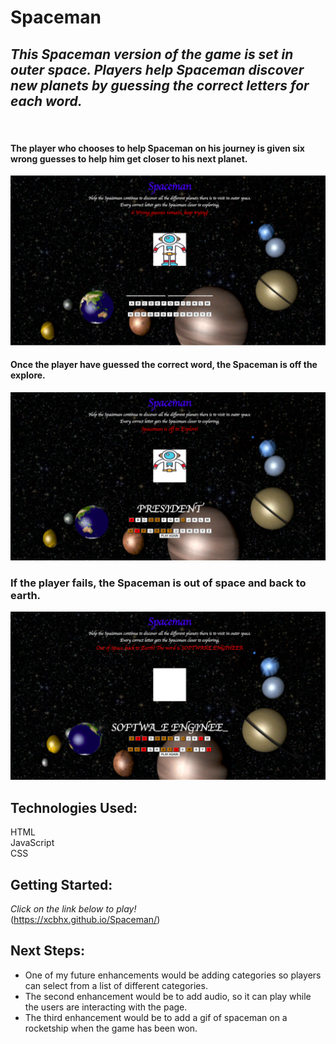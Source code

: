 # Spaceman

## *This Spaceman version of the game is set in outer space. Players help Spaceman discover new planets by guessing the correct letters for each word.* 
<br>

#### The player who chooses to help Spaceman on his journey is given six wrong guesses to help him get closer to his next planet.
![Image of Spaceman](img/SpacemanScreenshot.png)

#### Once the player have guessed the correct word, the Spaceman is off the explore.
![Image of Spaceman win](img/Spacemancorrect.png)

### If the player fails, the Spaceman is out of space and back to earth.
![Image of Spaceman win](img/spacemanwrong.png)

## **Technologies Used:** <br>
HTML <br>
JavaScript<br>
CSS

## **Getting Started:** <br>
*Click on the link below to play!* <br>
(https://xcbhx.github.io/Spaceman/)

## **Next Steps:** <br>
<ul>
<li>One of my future enhancements would be adding categories so players can select from a list of different categories.</li> 
<li>The second enhancement would be to add audio, so it can play while the users are interacting with the page.</li>
<li>The third enhancement would be to add a gif of spaceman on a rocketship when the game has been won.</li>
</ul> 